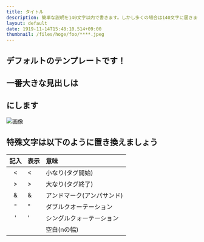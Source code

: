 ```yaml
---
title: タイトル
description: 簡単な説明を140文字以内で書きます。しかし多くの場合は140文字に届きません。
layout: default
date: 1919-11-14T15:48:10.514+09:00
thumbnail: /files/hoge/foo/****.jpeg
---
```


## デフォルトのテンプレートです！

## 一番大きな見出しは<h2>にします

![画像](/files/hoge/foo/****.jpeg)

## 特殊文字は以下のように置き換えましょう
|記入|表示|意味                        |
|:-----:|-|:--------------------------|
|&lt;   |<|小なり(タグ開始)            |
|&gt;   |>|大なり(タグ終了)            |
|&amp;  |&|アンドマーク(アンパサンド)   |
|&quot; |"|ダブルクオーテーション       |
|&#39;  |'|シングルクォーテーション     |
|&nbsp; | |空白(nの幅)                |